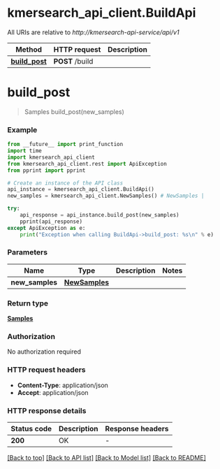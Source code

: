 # kmersearch_api_client.BuildApi

All URIs are relative to *http://kmersearch-api-service/api/v1*

Method | HTTP request | Description
------------- | ------------- | -------------
[**build_post**](BuildApi.md#build_post) | **POST** /build | 


# **build_post**
> Samples build_post(new_samples)



### Example

```python
from __future__ import print_function
import time
import kmersearch_api_client
from kmersearch_api_client.rest import ApiException
from pprint import pprint

# Create an instance of the API class
api_instance = kmersearch_api_client.BuildApi()
new_samples = kmersearch_api_client.NewSamples() # NewSamples | 

try:
    api_response = api_instance.build_post(new_samples)
    pprint(api_response)
except ApiException as e:
    print("Exception when calling BuildApi->build_post: %s\n" % e)
```

### Parameters

Name | Type | Description  | Notes
------------- | ------------- | ------------- | -------------
 **new_samples** | [**NewSamples**](NewSamples.md)|  | 

### Return type

[**Samples**](Samples.md)

### Authorization

No authorization required

### HTTP request headers

 - **Content-Type**: application/json
 - **Accept**: application/json

### HTTP response details
| Status code | Description | Response headers |
|-------------|-------------|------------------|
**200** | OK |  -  |

[[Back to top]](#) [[Back to API list]](../README.md#documentation-for-api-endpoints) [[Back to Model list]](../README.md#documentation-for-models) [[Back to README]](../README.md)

